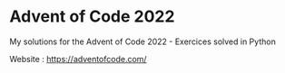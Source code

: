 # Advent of Code 2022

My solutions for the Advent of Code 2022 - Exercices solved in Python

Website : https://adventofcode.com/
